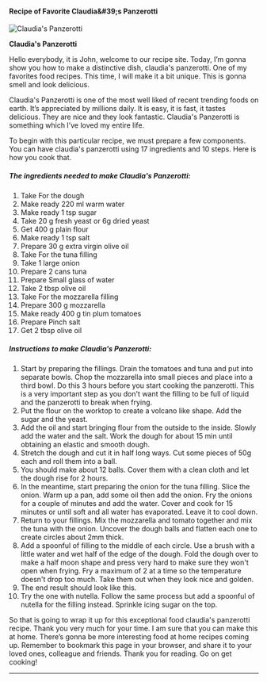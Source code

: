             

#### Recipe of Favorite Claudia&amp;#39;s Panzerotti

![Claudia's Panzerotti](https://img-global.cpcdn.com/recipes/268e0a7430545913/751x532cq70/claudias-panzerotti-recipe-main-photo.jpg)

**Claudia's Panzerotti**

Hello everybody, it is John, welcome to our recipe site. Today, I’m gonna show you how to make a distinctive dish, claudia's panzerotti. One of my favorites food recipes. This time, I will make it a bit unique. This is gonna smell and look delicious.

Claudia's Panzerotti is one of the most well liked of recent trending foods on earth. It’s appreciated by millions daily. It is easy, it is fast, it tastes delicious. They are nice and they look fantastic. Claudia's Panzerotti is something which I’ve loved my entire life.

To begin with this particular recipe, we must prepare a few components. You can have claudia's panzerotti using 17 ingredients and 10 steps. Here is how you cook that.

##### The ingredients needed to make Claudia's Panzerotti:

1.  Take For the dough
2.  Make ready 220 ml warm water
3.  Make ready 1 tsp sugar
4.  Take 20 g fresh yeast or 6g dried yeast
5.  Get 400 g plain flour
6.  Make ready 1 tsp salt
7.  Prepare 30 g extra virgin olive oil
8.  Take For the tuna filling
9.  Take 1 large onion
10.  Prepare 2 cans tuna
11.  Prepare Small glass of water
12.  Take 2 tbsp olive oil
13.  Take For the mozzarella filling
14.  Prepare 300 g mozzarella
15.  Make ready 400 g tin plum tomatoes
16.  Prepare Pinch salt
17.  Get 2 tbsp olive oil

##### Instructions to make Claudia's Panzerotti:

1.  Start by preparing the fillings. Drain the tomatoes and tuna and put into separate bowls. Chop the mozzarella into small pieces and place into a third bowl. Do this 3 hours before you start cooking the panzerotti. This is a very important step as you don't want the filling to be full of liquid and the panzerotti to break when frying.
2.  Put the flour on the worktop to create a volcano like shape. Add the sugar and the yeast.
3.  Add the oil and start bringing flour from the outside to the inside. Slowly add the water and the salt. Work the dough for about 15 min until obtaining an elastic and smooth dough.
4.  Stretch the dough and cut it in half long ways. Cut some pieces of 50g each and roll them into a ball.
5.  You should make about 12 balls. Cover them with a clean cloth and let the dough rise for 2 hours.
6.  In the meantime, start preparing the onion for the tuna filling. Slice the onion. Warm up a pan, add some oil then add the onion. Fry the onions for a couple of minutes and add the water. Cover and cook for 15 minutes or until soft and all water has evaporated. Leave it to cool down.
7.  Return to your fillings. Mix the mozzarella and tomato together and mix the tuna with the onion. Uncover the dough balls and flatten each one to create circles about 2mm thick.
8.  Add a spoonful of filling to the middle of each circle. Use a brush with a little water and wet half of the edge of the dough. Fold the dough over to make a half moon shape and press very hard to make sure they won't open when frying. Fry a maximum of 2 at a time so the temperature doesn't drop too much. Take them out when they look nice and golden.
9.  The end result should look like this.
10.  Try the one with nutella. Follow the same process but add a spoonful of nutella for the filling instead. Sprinkle icing sugar on the top.

So that is going to wrap it up for this exceptional food claudia's panzerotti recipe. Thank you very much for your time. I am sure that you can make this at home. There’s gonna be more interesting food at home recipes coming up. Remember to bookmark this page in your browser, and share it to your loved ones, colleague and friends. Thank you for reading. Go on get cooking!

* * *